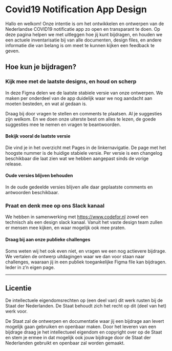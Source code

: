 # Covid19 Notification App Design

Hallo en welkom! Onze intentie is om het ontwikkelen en ontwerpen van de Nederlandse COVID19 notificatie app zo open en transparant te doen. Op deze pagina helpen we met uitleggen hoe jij kunt bijdragen, en houden we een actuele inventarisatie bij van alle documenten, design files, en andere informatie die van belang is om meet te kunnen kijken een feedback te geven.

## Hoe kun je bijdragen?

### Kijk mee met de laatste designs, en houd on scherp
In deze Figma delen we de laatste stabiele versie van onze ontwerpen. We maken per onderdeel van de app duidelijk waar we nog aandacht aan moeten besteden, en wat al gedaan is.

Draag bij door vragen te stellen en comments te plaatsen. Al je suggesties zijn welkom. En we doen onze uiterste best om alles te lezen, de goede suggesties mee te nemen en vragen te beantwoorden.

#### Bekijk vooral de laatste versie
Die vind je in het overzicht met Pages in de linkernavigatie. De page met het hoogste nummer is de huidige stabiele versie. Per versie is een changelog beschikbaar die laat zien wat we hebben aangepast sinds de vorige release.

#### Oude versies blijven behouden
In de oude gedeelde versies blijven alle daar geplaatste comments en antwoorden beschikbaar.

### Praat en denk mee op ons Slack kanaal
We hebben in samenwerking met https://www.codefor.nl zowel een technisch als een design slack kanaal. Vanuit het vaste design team zullen er mensen mee kijken, en waar mogelijk ook mee praten.

#### Draag bij aan onze publieke challenges
Soms weten wij het ook even niet, en vragen we een nog actievere bijdrage. We vertalen de ontwerp uitdagingen waar we dan voor staan naar challenges, waaraan jij in een publiek toegankelijke Figma file kan bijdragen. Ieder in z’n eigen page.

---

## Licentie

De intellectuele eigendomsrechten op (een deel van) dit werk rusten bij de Staat der Nederlanden. De Staat behoudt zich het recht op dit (deel van het) werk voor.

De Staat zal de ontwerpen en documentatie waar jij een bijdrage aan levert mogelijk gaan gebruiken en openbaar maken. Door het leveren van een bijdrage draag je het intellectueel eigendom en copyright over op de Staat en stem je ermee in dat mogelijk ook jouw bijdrage door de Staat der Nederlanden gebruikt en openbaar zal worden gemaakt.


